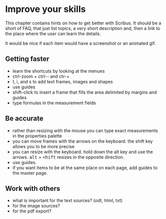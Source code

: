 # Improve your skills

This chapter contains hints on how to get better with Scribus. It should be a short of FAQ, that just list topics, a very short description and, then a link to the place where the user can learn the details.

It would be nice if each item would have a screenshot or an animated gif.

## Getting faster

- learn the shortcuts by looking at the menues
- ctrl-zoom + ctrl-- and ctr-+
- t, i, and s to add text frames, images and shapes
- use guides
- shift-click to insert a frame that fills the area delimited by margins and guides
- type formulas in the measurement fields

## Be accurate

- rather than resizing with the mouse you can type exact measurements in the properties palette
- you can move frames with the arrows on the keyboard. the shift key allows you to be more precise
- you can resize with the keyboard. hold down the alt key and use the arrows. <kbd>alt</kbd> + <kbd><hift</kbd> resizes in the opposite direction.
- use guides.
- if you want items to be at the same place on each page, add guides to the master page.

## Work with others

- what is important for the text sources? (odt, html, txt)
- for the image sources?
- for the pdf export?
